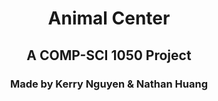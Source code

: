 <h1 align="center">Animal Center</h1>
<h2 align="center">A COMP-SCI 1050 Project</h2>
<h3 align="center">Made by Kerry Nguyen & Nathan Huang</h3>
